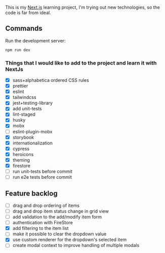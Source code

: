 This is my [Next.js](https://nextjs.org/) learning project, I'm trying out new technologies, so the code is far from ideal.

## Commands

Run the development server:

```bash
npm run dev
```

### Things that I would like to add to the project and learn it with NextJs

- [x] sass+alphabetica ordered CSS rules
- [x] prettier
- [x] eslint
- [x] tailwindcss
- [x] jest+testing-library
- [x] add unit-tests
- [x] lint-staged
- [x] husky
- [x] mobx
- [ ] eslint-plugin-mobx
- [x] storybook
- [x] internationalization
- [x] cypress
- [x] heroicons
- [x] theming
- [x] firestore
- [ ] run unit-tests before commit
- [ ] run e2e tests before commit

## Feature backlog

- [ ] drag and drop ordering of items
- [ ] drag and drop item status change in grid view
- [ ] add validation to the add/modify item form
- [ ] authentication with FireStore
- [x] add filtering to the item list
- [ ] make it possible to clear the dropdown value
- [x] use custom renderer for the dropdown's selected item
- [ ] create modal context to improve handling of multiple modals
